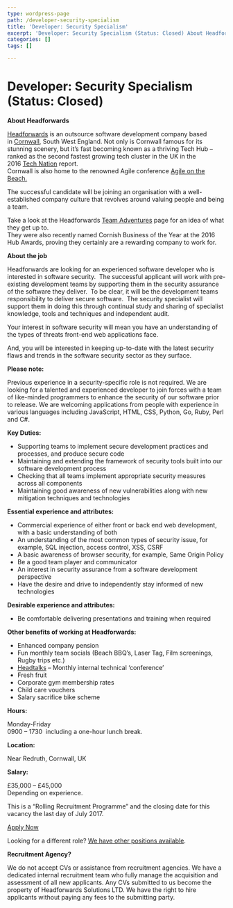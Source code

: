 ```yaml
---
type: wordpress-page
path: /developer-security-specialism
title: 'Developer: Security Specialism'
excerpt: 'Developer: Security Specialism (Status: Closed) About Headforwards Headforwards is an outsource software development company based in Cornwall, South West England. Not only is Cornwall famous for its stunning scenery, but it’s fast becoming known as a thriving Tech Hub – ranked as the second fastest growing tech cluster in the UK in the 2016 Tech Nation report. Cornwall is …'
categories: []
tags: []

---
```

**Developer: Security Specialism  
(Status: Closed)**
=====================================================

**About Headforwards**

[Headforwards](https://www.headforwards.com/) is an outsource software development company based in [Cornwall](https://www.lonelyplanet.com/england/southwest-england/cornwall), South West England. Not only is Cornwall famous for its stunning scenery, but it’s fast becoming known as a thriving Tech Hub – ranked as the second fastest growing tech cluster in the UK in the 2016 [Tech Nation](http://www.techcityuk.com//headforwards.com/wp-content/uploads/2016/02/Tech-Nation-2016_FINAL-ONLINE-1.pdf) report.  
Cornwall is also home to the renowned Agile conference [Agile on the Beach.](http://agileonthebeach.com/)

The successful candidate will be joining an organisation with a well-established company culture that revolves around valuing people and being a team.

Take a look at the Headforwards [Team Adventures](http://www.headforwards.com/category/team-adventures/) page for an idea of what they get up to.  
They were also recently named Cornish Business of the Year at the 2016 Hub Awards, proving they certainly are a rewarding company to work for.

**About the job**

Headforwards are looking for an experienced software developer who is interested in software security.  The successful applicant will work with pre-existing development teams by supporting them in the security assurance of the software they deliver.  To be clear, it will be the development teams responsibility to deliver secure software.  The security specialist will support them in doing this through continual study and sharing of specialist knowledge, tools and techniques and independent audit.

Your interest in software security will mean you have an understanding of the types of threats front-end web applications face.

And, you will be interested in keeping up-to-date with the latest security flaws and trends in the software security sector as they surface.

**Please note:**

Previous experience in a security-specific role is not required. We are looking for a talented and experienced developer to join forces with a team of like-minded programmers to enhance the security of our software prior to release. We are welcoming applications from people with experience in various languages including JavaScript, HTML, CSS, Python, Go, Ruby, Perl and C#.

**Key Duties:**

*   Supporting teams to implement secure development practices and processes, and produce secure code
*   Maintaining and extending the framework of security tools built into our software development process
*   Checking that all teams implement appropriate security measures across all components
*   Maintaining good awareness of new vulnerabilities along with new mitigation techniques and technologies

**Essential experience and attributes:**

*   Commercial experience of either front or back end web development, with a basic understanding of both
*   An understanding of the most common types of security issue, for example, SQL injection, access control, XSS, CSRF
*   A basic awareness of browser security, for example, Same Origin Policy
*   Be a good team player and communicator
*   An interest in security assurance from a software development perspective
*   Have the desire and drive to independently stay informed of new technologies

**Desirable experience and attributes:**

*   Be comfortable delivering presentations and training when required

**Other benefits of working at Headforwards:**

*   Enhanced company pension
*   Fun monthly team socials (Beach BBQ’s, Laser Tag, Film screenings, Rugby trips etc.)
*   [Headtalks](https://www.headforwards.com/headtalks/) – Monthly internal technical ‘conference’
*   Fresh fruit
*   Corporate gym membership rates
*   Child care vouchers
*   Salary sacrifice bike scheme

**Hours:**

Monday-Friday  
0900 – 1730  including a one-hour lunch break.

**Location:**

Near Redruth, Cornwall, UK

**Salary:**

£35,000 – £45,000  
Depending on experience.

This is a “Rolling Recruitment Programme” and the closing date for this vacancy the last day of July 2017.

[Apply Now](https://www.headforwards.com/careers/#vacancies)

Looking for a different role? [We have other positions available](https://www.headforwards.com/careers/).

**Recruitment Agency?**

We do not accept CVs or assistance from recruitment agencies. We have a dedicated internal recruitment team who fully manage the acquisition and assessment of all new applicants. Any CVs submitted to us become the property of Headforwards Solutions LTD. We have the right to hire applicants without paying any fees to the submitting party.
